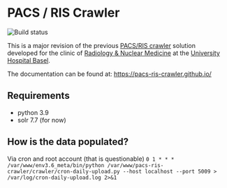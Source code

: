 # PACS / RIS Crawler
![Build status](https://github.com/pacs-ris-crawler/pacs-ris-crawler/workflows/PACS/RIS%20Crawler%20CI/badge.svg)


This is a major revision of the previous [PACS/RIS crawler](https://github.com/joshy/meta/) 
solution developed for the clinic of 
[Radiology & Nuclear Medicine](https://www.unispital-basel.ch/en/ueber-uns/bereiche/medizinische-querschnittsfunktionen/kliniken-institute-abteilungen/radiology-department/kliniken-institute/radiology-nuclear-medicine-clinic/) 
at the  [University Hospital Basel](https://www.unispital-basel.ch/en/).

The documentation can be found at: https://pacs-ris-crawler.github.io/

## Requirements
* python 3.9
* solr 7.7 (for now)

## How is the data populated?
Via cron and root account (that is questionable)
`0 1 * * * /var/www/env3.6_meta/bin/python /var/www/pacs-ris-crawler/crawler/cron-daily-upload.py --host localhost --port 5009 > /var/log/cron-daily-upload.log 2>&1`